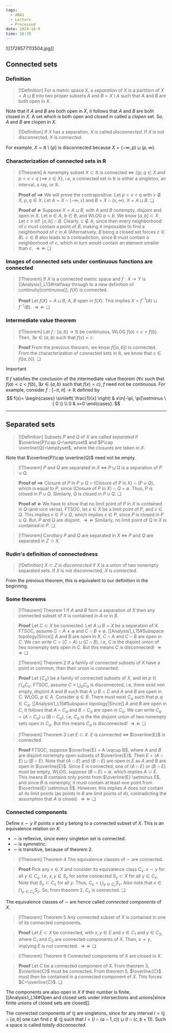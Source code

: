 ```yaml
---
tags:
  - ANA1
  - Lecture
  - Processed
date: 2024-10-9
time: 10:30
---
```

![[1728577113504.jpg]]

## Connected sets

### Definition

>[!Definition]
>For a metric space $X$, a *separation* of $X$ is a partition of $X=A\sqcup B$ into two proper subsets $A$ and $B=X\setminus A$ such that $A$ and $B$ are both open in $X$. 

Note that if $A$ and $B$ are both open in $X$, it follows that $A$ and $B$ are both closed in $X$. A set which is both open and closed in called a *clopen* set. So, $A$ and $B$ are clopen in $X$. 

>[!Definition]
>If $X$ has a separation, $X$ is called *disconnected*. If $X$ is not disconnected, $X$ is *connected*.

For example, $X=\mathbb{R}\setminus \{ p \}$ is disconnected because $X=(-\infty, p)\sqcup(p, \infty)$. 
### Characterization of connected sets in R

>[!Theorem]
>A nonempty subset $X\subset \mathbb{R}$ is connected $\iff$ (($p, q\in X$ and $p<x<q$ )$\implies$ $x\in X$), i.e, a connected set in $\mathbb{R}$ is either a singleton, an interval, a ray, or $\mathbb{R}$.

>**Proof of $\implies$**
>We will prove the contrapositive. Let $p<x<q$ with $x \not\in X$, $p, q\in X$. Let $A=X\cap(-\infty, x)$ and $B=X\cap(x, \infty)$. $X=A\sqcup B$. ❏
>
>**Proof of $\Longleftarrow$**
>Suppose $X=A\sqcup B$, with $A$ and $B$ nonempty, disjoint and open in $X$. Let $a\in A$, $b\in B$, and WLOG $a<b$. We know $[a, b]\subset X$. Let $c\equiv \inf \ [a, b]\cap B$. Clearly, $c\not\in A$, since then every neighborhood of $c$ must contain a point of $B$, making it impossible to find a neighborhood of $c$ in $A$ (Alternatively, $B$ being a closed set forces $c\in B$). $c\in B$ also leads to a contradiction, since B must contain a neighborhood of $c$, which in turn would contain an element smaller than $c$. $\Rightarrow\Leftarrow$ ❏

### Images of connected sets under continuous functions are connected

>[!Theorem]
>If $X$ is a connected metric space and $f:X\to Y$ is [[Analysis1_L13#Halfway through to a new definition of continuity|continuous]], $f(X)$ is connected.

>**Proof**
>Let $f(X)=A\sqcup B$, $A$, $B$ open in $f(X)$. This implies $X=f^{-1}(A)\sqcup f^{-1}(B)$. $\Rightarrow\Leftarrow$ ❏

### Intermediate value theorem

>[!Theorem]
>Let $f:[a, b]\to \mathbb{R}$ be continuous, WLOG $f(a)<c<f(b)$. Then, $\exists x\in(a, b)$ such that $f(x)=c$. 

>**Proof**
>From the previous theorem, we know $f([a, b])$ is connected. From the characterization of connected sets in $\mathbb{R}$, we know that $c\in f([a, b])$. ❏

>[!Important]
>If $f$ satisfies the conclusion of the intermediate value theorem ($\forall c$ such that $f(a)<c<f(b)$, $\exists x\in(a, b)$ such that $f(x)=c$), $f$ need not be continuous. For example, consider $f:[-\pi, \pi]\to \mathbb{R}$ defined by
>$$
>f(x)=
>\begin{cases}
>\sin\left( \frac{1}{x} \right) & x\in[-\pi, \pi]\setminus \{ 0 \} \\
>0 & x=0
>\end{cases}.
>$$

---
## Separated sets

>[!Definition]
>Subsets $P$ and $Q$ of $X$ are called *separated* if $\overline{P}\cap Q=\emptyset$ and $P\cap \overline{Q}=\emptyset$, where the closures are taken in $X$.

Note that $\overline{P}\cap \overline{Q}$ need not be empty.

>[!Theorem]
>$P$ and $Q$ are separated in $X$ $\iff$ $P\sqcup Q$ is a separation of $P\cup Q$.

>**Proof of $\implies$**
>Closure of $P$ in $P\cup Q$ = (Closure of $P$ in $X$) $\cap$ ($P\cup Q$), which is equal to $P$, since (Closure of $P$ in $X$) $\cap$ $Q$ = $\emptyset$. Thus, $P$ is closed in $P\cup Q$. Similarly, $Q$ is closed in $P\cup Q$. ❏
>
>**Proof of $\Longleftarrow$**
>We have to show that no limit point of $P$ in $X$ is contained in $Q$ (and vice versa). FTSOC, let $x\in X$ be a limit point of $P$, and $x\in Q$. This implies $x\in P\cup Q$, which implies $x\in P$, since $P$ is closed in $P\cup Q$. But, $P$ and $Q$ are disjoint. $\Rightarrow\Leftarrow$ 
>Similarly, no limit point of $Q$ in $X$ is contained in $P$. ❏

>[!Theorem] Corollary
>$P$ and $Q$ are separated in $X$ $\iff$ $P$ and $Q$ are separated in $Z\supset X$.

### Rudin's definition of connectedness

>[!Definition]
>$X\subset Z$ is *disconnected* if $X$ is a union of two nonempty separated sets.
>If $X$ is not disconnected, $X$ is *connected*.

From the previous theorem, this is equivalent to our definition in the beginning.

### Some theorems

>[!Theorem] Theorem 1
>If $A$ and $B$ form a separation of $X$ then any connected subset of $X$ is contained in $A$ or in $B$.

>**Proof**
>Let $C\subset X$ be connected. Let $A\sqcup B=X$ be a separation of $X$. FTSOC, assume $C\cap A\ne \emptyset$ and $C\cap B\ne \emptyset$. [[Analysis1_L15#Subspace topology|Since]] $A$ and $B$ are open in $X$, $C\cap A$ and $C\cap B$ are open in $C$. We can write $C=(C\cap A)\sqcup(C\cap B)$, i.e, $C$ is the disjoint union of two nonempty sets open in $C$. But this means $C$ is disconnected! $\Rightarrow\Leftarrow$ ❏

>[!Theorem] Theorem 2
>If a family of connected subsets of $X$ have a point in common, then their union is connected.

>**Proof**
>Let $\{ C_{\alpha} \}$ be a family of connected subsets of $X$, and let $p\in \bigcap_{\alpha}C_{\alpha}$. FTSOC, assume $C\equiv \bigcup_{\alpha}C_{\alpha}$ is disconnected, i.e, there exist non empty, disjoint $A$ and $B$ such that $A\sqcup B=C$ and $A$ and $B$ are open in $C$. WLOG, $p\in A$. Consider $q\in B$. There must exist $C_{\alpha}$ such that $p, q\in C_{\alpha}$. [[Analysis1_L15#Subspace topology|Since]] $A$ and $B$ are open in $C$, it follows that $A\cap C_{\alpha}$ and $B\cap C_{\alpha}$ are open in $C_{\alpha}$. We can write $C_{\alpha}=(A\cap C_{\alpha})\sqcup (B\cap C_{\alpha})$, i.e, $C_{\alpha}$ is the the disjoint union of two nonempty sets open in $C_{\alpha}$. But this means $C_{\alpha}$ is disconnected! $\Rightarrow\Leftarrow$ ❏

>[!Theorem] Theorem 3
>Let $E\subset X$. $E$ is connected $\iff$ $\overline{E}$ is connected.

>**Proof**
>FTSOC, suppose $\overline{E} = A \sqcup B$, where $A$ and $B$ are disjoint nonempty open subsets of $\overline{E}$. Then $E = (A \cap E) \sqcup (B \cap E)$. Note that $(A \cap E)$ and $(B \cap E)$ are open in $E$ as $A$ and $B$ are open in $\overline{E}$. Since $E$ is connected, one of $(A \cap E)$ or $(B \cap E)$ must be empty. WLOG, suppose $(B \cap E) = \emptyset$, which implies $A\supset E$.
>This means $B$ contains only points from $\overline{E} \setminus E$, and since $B$ is nonempty, it must contain at least one point from $\overline{E} \setminus E$. However, this implies $A$ does not contain all its limit points (as points in $B$ are limit points of $A$), contradicting the assumption that $A$ is closed. $\Rightarrow\Leftarrow$ ❏

### Connected components

Define $x\sim y$ if points $x$ and $y$ belong to a connected subset of $X$. This is an equivalence relation on $X$:
- $\sim$ is reflexive, since every singleton set is connected.
- $\sim$ is symmetric.
- $\sim$ is transitive, because of theorem 2.

>[!Theorem] Theorem 4
>The equivalence classes of $\sim$ are connected.

>**Proof**
>Pick any $x\in X$ and consider its equivalence class $C_{x}$. $x\sim y$ for all $y\in C_{x}$, i.e, $x, y\in S_{y}$ for some connected $S_{y}\subset X$ for all $y\in C_{x}$. Note that $S_{y}\subset C_{x}$ for all $y$. Thus, $C_{x}=\bigcup_{y\in C_{x}}S_{y}$. Also note that $x\in \bigcap_{y\in C_{x}}S_{y}$. So, from theorem 2, $C_{x}$ is connected. ❏

The equivalence classes of $\sim$ are hence called *connected components* of $X$.

>[!Theorem] Theorem 5
>Any connected subset of $X$ is contained in one of its connected components.

>**Proof**
>Let $E\subset X$ be connected, with $x, y\in E$ and $x\in C_{1}$ and $y\in C_{2}$, where $C_{1}$ and $C_{2}$ are connected components of $X$. Then, $x\not\sim y$, implying $E$ is not connected. $\Rightarrow\Leftarrow$ ❏

>[!Theorem] Theorem 6
>Connected components of $X$ are closed in $X$. 

>**Proof**
>Let $C$ be a connected component of $X$. From theorem 3, $\overline{C}$ must be connected. From theorem 5, $\overline{C}$ must then be contained in a connected component of $X$. This forces $C=\overline{C}$. ❏

The components are also open in $X$ if their number is finite, [[Analysis1_L14#Open and closed sets under intersections and unions|since finite unions of closed sets are closed]].

The connected components of $\mathbb{Q}$ are singletons, since for any interval $I=\mathbb{Q}\cap[a, b]$ one can find $c\not\in \mathbb{Q}$ such that $I=(I\cap(a-1, c))\sqcup (I\cap(c, b+1))$. Such a space is called *totally disconnected*.

